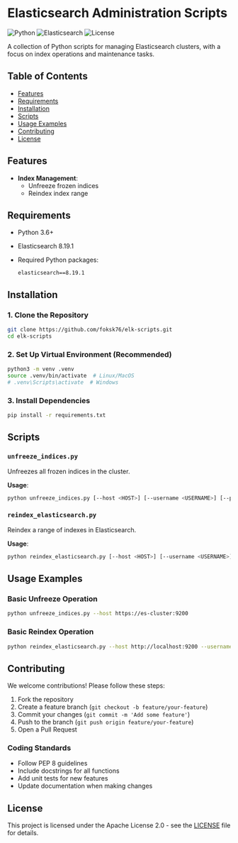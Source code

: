# Elasticsearch Administration Scripts

![Python](https://img.shields.io/badge/Python-3.8+-blue.svg)
![Elasticsearch](https://img.shields.io/badge/Elasticsearch-8.19.1-orange.svg)
![License](https://img.shields.io/badge/License-Apache_2.0-green.svg)

A collection of Python scripts for managing Elasticsearch clusters, with a focus on index operations and maintenance tasks.

## Table of Contents

- [Features](#features)
- [Requirements](#requirements)
- [Installation](#installation)
- [Scripts](#scripts)
- [Usage Examples](#usage-examples)
- [Contributing](#contributing)
- [License](#license)

## Features

- **Index Management**:
  - Unfreeze frozen indices
  - Reindex index range

## Requirements

- Python 3.6+
- Elasticsearch 8.19.1
- Required Python packages:
  
  ```text
  elasticsearch==8.19.1
  ```

## Installation

### 1. Clone the Repository

```bash
git clone https://github.com/foksk76/elk-scripts.git
cd elk-scripts
```

### 2. Set Up Virtual Environment (Recommended)

```bash
python3 -m venv .venv
source .venv/bin/activate  # Linux/MacOS
# .venv\Scripts\activate  # Windows
```

### 3. Install Dependencies

```bash
pip install -r requirements.txt
```

## Scripts

### `unfreeze_indices.py`

Unfreezes all frozen indices in the cluster.

**Usage**:

```bash
python unfreeze_indices.py [--host <HOST>] [--username <USERNAME>] [--password <PASSWORD>] [--verify-certs <VERIFY-CERTS>]
```

### `reindex_elasticsearch.py`

Reindex a range of indexes in Elasticsearch.

**Usage**:

```bash
python reindex_elasticsearch.py [--host <HOST>] [--username <USERNAME>] [--password <PASSWORD>] --start-index <START_INDEX> --end-index <END_INDEX> [--alias ALIAS] [--verify-certs VERIFY-CERTS]
```

## Usage Examples

### Basic Unfreeze Operation

```bash
python unfreeze_indices.py --host https://es-cluster:9200
```

### Basic Reindex Operation

```bash
python reindex_elasticsearch.py --host http://localhost:9200 --username elastic --password yourpassword --start-index fg-009783 --end-index fg-009789
```

## Contributing

We welcome contributions! Please follow these steps:

1. Fork the repository
2. Create a feature branch (`git checkout -b feature/your-feature`)
3. Commit your changes (`git commit -m 'Add some feature'`)
4. Push to the branch (`git push origin feature/your-feature`)
5. Open a Pull Request

### Coding Standards

- Follow PEP 8 guidelines
- Include docstrings for all functions
- Add unit tests for new features
- Update documentation when making changes

## License

This project is licensed under the Apache License 2.0 - see the [LICENSE](LICENSE) file for details.